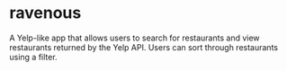 # ravenous
A Yelp-like app that allows users to search for restaurants and view restaurants returned by the Yelp API. Users can sort through restaurants using a filter.  
